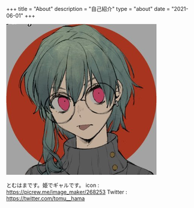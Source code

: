 +++
title = "About"
description = "自己紹介"
type = "about"
date = "2021-06-01"
+++

![icon](./tomuhama_icon.jpg)


とむはまです。姫でギャルです。
icon : https://picrew.me/image_maker/268253
Twitter : https://twitter.com/tomu__hama


